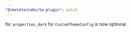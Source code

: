 ```yaml
---
"@skeletonlabs/tw-plugin": patch
---
```


fix: `properties_dark` for `CustomThemeConfig` is now optional
